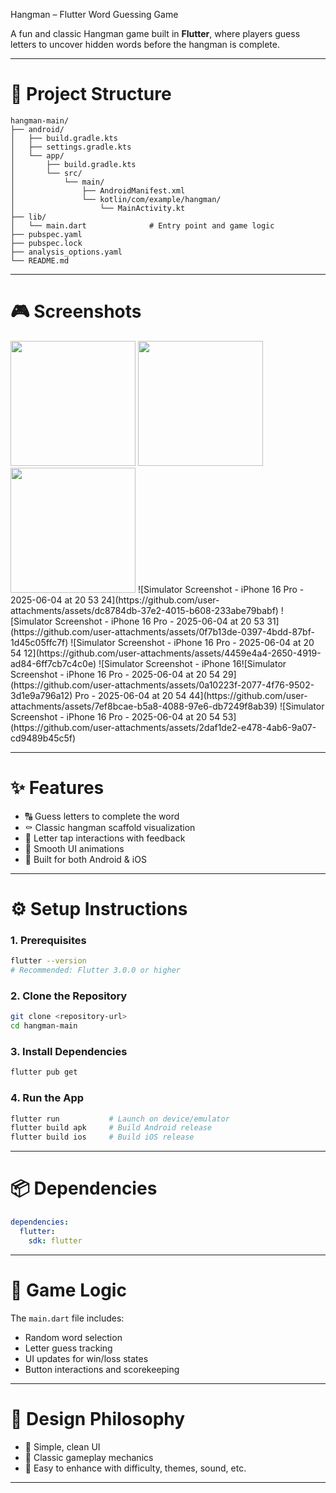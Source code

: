 Hangman – Flutter Word Guessing Game

A fun and classic Hangman game built in **Flutter**, where players guess letters to uncover hidden words before the hangman is complete.

---

# 📁 Project Structure

```
hangman-main/
├── android/
│   ├── build.gradle.kts
│   ├── settings.gradle.kts
│   └── app/
│       ├── build.gradle.kts
│       └── src/
│           └── main/
│               ├── AndroidManifest.xml
│               └── kotlin/com/example/hangman/
│                   └── MainActivity.kt
├── lib/
│   └── main.dart              # Entry point and game logic
├── pubspec.yaml
├── pubspec.lock
├── analysis_options.yaml
└── README.md
```

---

# 🎮 Screenshots

<p float="left">
  <img src="https://github.com/user-attachments/assets/your-screenshot-1.png" width="200" />
  <img src="https://github.com/user-attachments/assets/your-screenshot-2.png" width="200" />
  <img src="https://github.com/user-attachments/assets/your-screenshot-3.png" width="200" />
![Simulator Screenshot - iPhone 16 Pro - 2025-06-04 at 20 53 24](https://github.com/user-attachments/assets/dc8784db-37e2-4015-b608-233abe79babf)
![Simulator Screenshot - iPhone 16 Pro - 2025-06-04 at 20 53 31](https://github.com/user-attachments/assets/0f7b13de-0397-4bdd-87bf-1d45c05ffc7f)
![Simulator Screenshot - iPhone 16 Pro - 2025-06-04 at 20 54 12](https://github.com/user-attachments/assets/4459e4a4-2650-4919-ad84-6ff7cb7c4c0e)
![Simulator Screenshot - iPhone 16![Simulator Screenshot - iPhone 16 Pro - 2025-06-04 at 20 54 29](https://github.com/user-attachments/assets/0a10223f-2077-4f76-9502-3d1e9a796a12)
 Pro - 2025-06-04 at 20 54 44](https://github.com/user-attachments/assets/7ef8bcae-b5a8-4088-97e6-db7249f8ab39)
![Simulator Screenshot - iPhone 16 Pro - 2025-06-04 at 20 54 53](https://github.com/user-attachments/assets/2daf1de2-e478-4ab6-9a07-cd9489b45c5f)

</p>

---

# ✨ Features

* 🔠 Guess letters to complete the word
* ⚰️ Classic hangman scaffold visualization
* 🎯 Letter tap interactions with feedback
* 🚀 Smooth UI animations
* 📱 Built for both Android & iOS

---

# ⚙️ Setup Instructions

### 1. Prerequisites

```bash
flutter --version
# Recommended: Flutter 3.0.0 or higher
```

### 2. Clone the Repository

```bash
git clone <repository-url>
cd hangman-main
```

### 3. Install Dependencies

```bash
flutter pub get
```

### 4. Run the App

```bash
flutter run           # Launch on device/emulator
flutter build apk     # Build Android release
flutter build ios     # Build iOS release
```

---

# 📦 Dependencies

```yaml
dependencies:
  flutter:
    sdk: flutter
```

---

# 🧠 Game Logic

The `main.dart` file includes:

* Random word selection
* Letter guess tracking
* UI updates for win/loss states
* Button interactions and scorekeeping

---

# 🧱 Design Philosophy

* 🧩 Simple, clean UI
* 🎉 Classic gameplay mechanics
* 🔁 Easy to enhance with difficulty, themes, sound, etc.

---


